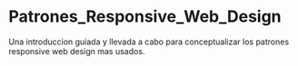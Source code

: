# Patrones_Responsive_Web_Design
Una introduccion guiada y llevada a cabo para conceptualizar los patrones responsive web design mas usados.
